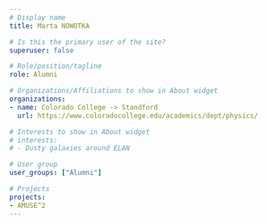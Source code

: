 ```yaml
---
# Display name
title: Marta NOWOTKA

# Is this the primary user of the site?
superuser: false

# Role/position/tagline
role: Alumni

# Organizations/Affiliations to show in About widget
organizations:
- name: Colorado College -> Standford
  url: https://www.coloradocollege.edu/academics/dept/physics/

# Interests to show in About widget
# interests:
# - Dusty galaxies around ELAN

# User group
user_groups: ["Alumni"]

# Projects
projects:
- AMUSE^2
---
```


